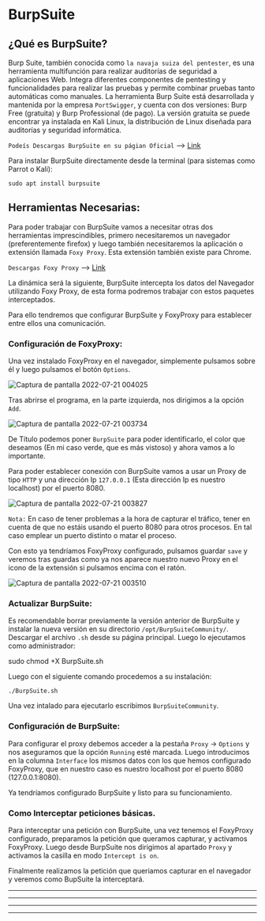 # BurpSuite

## ¿Qué es BurpSuite?

Burp Suite, también conocida como `la navaja suiza del pentester`, es una herramienta multifunción para realizar auditorías de seguridad a aplicaciones Web.
Integra diferentes componentes de pentesting y funcionalidades para realizar las pruebas y permite combinar pruebas tanto automáticas como manuales. La herramienta
Burp Suite está desarrollada y mantenida por la empresa `PortSwigger`, y cuenta con dos versiones: Burp Free (gratuita) y Burp Professional (de pago). La versión gratuita 
se puede encontrar ya instalada en Kali Linux, la distribución de Linux diseñada para auditorías y seguridad informática.

`Podeís Descargas BurpSuite en su págian Oficial` --> [Link](https://portswigger.net/burp/communitydownload)

Para instalar BurpSuite directamente desde la terminal (para sistemas como Parrot o Kali):

    sudo apt install burpsuite

## Herramientas Necesarias:

Para poder trabajar con BurpSuite vamos a necesitar otras dos herramientas imprescindibles, primero necesitaremos un navegador (preferentemente firefox) y luego 
también necesitaremos la aplicación o extensión llamada `Foxy Proxy`. Esta extensión también existe para Chrome.

`Descargas Foxy Proxy` --> [Link](https://addons.mozilla.org/es/firefox/addon/foxyproxy-standard/)

La dinámica será la siguiente, BurpSuite intercepta los datos del Navegador utilizando Foxy Proxy, de esta forma podremos trabajar con estos paquetes 
interceptados.

Para ello tendremos que configurar BurpSuite y FoxyProxy para establecer entre ellos una comunicación.

### Configuración de FoxyProxy:

Una vez instalado FoxyProxy en el navegador, simplemente pulsamos sobre él y luego pulsamos el botón `Options`.

![Captura de pantalla 2022-07-21 004025](https://user-images.githubusercontent.com/103068924/180094673-c0c8a26e-e183-4195-845d-de45fb2a6565.png)


Tras abrirse el programa, en la parte izquierda, nos dirigimos a la opción `Add`.

![Captura de pantalla 2022-07-21 003734](https://user-images.githubusercontent.com/103068924/180094303-6b18acaa-9fa0-4cba-9949-effbb85b68f9.png)

De Título podemos poner `BurpSuite` para poder identificarlo, el color que deseamos (En mi caso verde, que es más vistoso) y ahora vamos a lo importante.

Para poder establecer conexión con BurpSuite vamos a usar un Proxy de tipo `HTTP` y una dirección Ip `127.0.0.1` (Esta dirección Ip es nuestro localhost) por
el puerto 8080. 

![Captura de pantalla 2022-07-21 003827](https://user-images.githubusercontent.com/103068924/180094382-b78d1d9d-9db3-410d-9591-a99c8e266a43.png)

`Nota:` En caso de tener problemas a la hora de capturar el tráfico, tener en cuenta de que no estáis usando el puerto 8080 para otros procesos. En tal caso
emplear un puerto distinto o matar el proceso.

Con esto ya tendríamos FoxyProxy configurado, pulsamos guardar `save` y veremos tras guardas como ya nos aparece nuestro nuevo Proxy en el icono de la extensión
si pulsamos encima con el ratón.

![Captura de pantalla 2022-07-21 003510](https://user-images.githubusercontent.com/103068924/180094697-283b86e6-2f86-4d80-8653-b0e034ca1eeb.png)


### Actualizar BurpSuite:

Es recomendable borrar previamente la versión anterior de BurpSuite y instalar la nueva versión en su directorio `/opt/BurpSuiteCommunity/`.
Descargar el archivo `.sh` desde su página principal. Luego lo ejecutamos como administrador:
  
  sudo chmod +X BurpSuite.sh
    
Luego con el siguiente comando procedemos a su instalación:

    ./BurpSuite.sh

Una vez intalado para ejecutarlo escribimos `BurpSuiteCommunity`.


### Configuración de BurpSuite:

Para configurar el proxy debemos acceder a la pestaña `Proxy` -> `Options` y nos aseguramos que la opción `Running` esté marcada. Luego introducimos en la columna 
`Interface` los mismos datos con los que hemos configurado FoxyProxy, que en nuestro caso es nuestro localhost por el puerto 8080 (127.0.0.1:8080).

Ya tendríamos configurado BurpSuite y listo para su funcionamiento.

### Como Interceptar peticiones básicas.

Para interceptar una petición con BurpSuite, una vez tenemos el FoxyProxy configurado, preparamos la petición que queramos capturar, y activamos FoxyProxy.
Luego desde BurpSuite nos dirigimos al apartado `Proxy` y activamos la casilla en modo `Intercept is on`.

Finalmente realizamos la petición que queriamos capturar en el navegador y veremos como BupSuite la interceptará.



---
---
  
    
<html lang="en">
<head>
  
</head>
<body>

<script src="https://utteranc.es/client.js"
    repo="F1r0x/gestion-comentarios"
    issue-term="pathname"
    theme="github-light"
    crossorigin="anonymous"
    async>
</script>
          
    
  </body>
</html>
  
  
---
---

